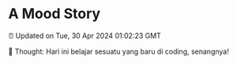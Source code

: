 # A Mood Story

⏰ Updated on Tue, 30 Apr 2024 01:02:23 GMT

💭 Thought: Hari ini belajar sesuatu yang baru di coding, senangnya!

